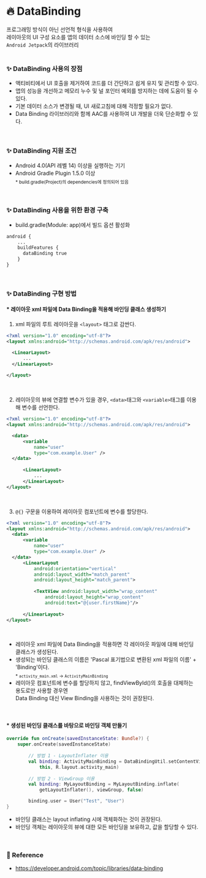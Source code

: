# :fire: DataBinding
프로그래밍 방식이 아닌 선언적 형식을 사용하여 <br>
레이아웃의 UI 구성 요소를 앱의 데이터 소스에 바인딩 할 수 있는 <br>
`Android Jetpack`의 라이브러리 <br>
<br>

### :sparkles: DataBinding 사용의 장점
* 액티비티에서 UI 호출을 제거하여 코드를 더 간단하고 쉽게 유지 및 관리할 수 있다.
* 앱의 성능을 개선하고 메모리 누수 및 널 포인터 예외를 방지하는 데에 도움이 될 수 있다.
* 기본 데이터 소스가 변경될 때, UI 새로고침에 대해 걱정할 필요가 없다.
* Data Binding 라이브러리와 함께 AAC를 사용하여 UI 개발을 더욱 단순화할 수 있다.
<br>

### :sparkles: DataBinding 지원 조건
* Android 4.0(API 레벨 14) 이상을 실행하는 기기
* Android Gradle Plugin 1.5.0 이상 <br>
<sub>* build.gradle(Project)의 dependencies에 정의되어 있음</sub>
<br>

### :sparkles: DataBinding 사용을 위한 환경 구축
* build.gradle(Module: app)에서 빌드 옵션 활성화
```xml
android {
    ...
    buildFeatures {
      dataBinding true
    }
}
```
<br>

### :sparkles: DataBinding 구현 방법

#### * 레이아웃 xml 파일에 Data Binding을 적용해 바인딩 클래스 생성하기
1. xml 파일의 루트 레이아웃을 `<layout>` 태그로 감싼다.
  ```xml
<?xml version="1.0" encoding="utf-8"?>
<layout xmlns:android="http://schemas.android.com/apk/res/android">
  
    <LinearLayout>
        ...
    </LinearLayout>
    
</layout>
```
<br>

2. 레이아웃의 뷰에 연결할 변수가 있을 경우, `<data>`태그와 `<variable>`태그를 이용해 변수를 선언한다.
  ```xml
<?xml version="1.0" encoding="utf-8"?>
<layout xmlns:android="http://schemas.android.com/apk/res/android">
  
    <data>
        <variable
            name="user"
            type="com.example.User" />
    </data>
    
        <LinearLayout>
            ...
        </LinearLayout>
</layout>
```
<br>

3. `@{}` 구문을 이용하여 레이아웃 컴포넌트에 변수를 할당한다.
  ```xml
<?xml version="1.0" encoding="utf-8"?>
<layout xmlns:android="http://schemas.android.com/apk/res/android">
    <data>
        <variable
            name="user"
            type="com.example.User" />
    </data>
        <LinearLayout
            android:orientation="vertical"
            android:layout_width="match_parent"
            android:layout_height="match_parent">
          
            <TextView android:layout_width="wrap_content"
                android:layout_height="wrap_content"
                android:text="@{user.firstName}"/>
          
        </LinearLayout>
</layout>
```
<br>

* 레이아웃 xml 파일에 Data Binding을 적용하면 각 레이아웃 파일에 대해 바인딩 클래스가 생성된다.
* 생성되는 바인딩 클래스의 이름은 'Pascal 표기법으로 변환된 xml 파일의 이름' + 'Binding'이다. <br>
<sub>* `activity_main.xml` -> `ActivityMainBinding`</sub>
* 레이아웃 컴포넌트에 변수를 할당하지 않고, findViewById()의 호출을 대체하는 용도로만 사용할 경우엔 <br>
Data Binding 대신 View Binding을 사용하는 것이 권장된다.
<br>

#### * 생성된 바인딩 클래스를 바탕으로 바인딩 객체 만들기
```kotlin
override fun onCreate(savedInstanceState: Bundle?) {
    super.onCreate(savedInstanceState)
    
        // 방법 1 - LayoutInflater 이용
        val binding: ActivityMainBinding = DataBindingUtil.setContentView(
            this, R.layout.activity_main)
        
        // 방법 2 - ViewGroup 이용
        val binding: MyLayoutBinding = MyLayoutBinding.inflate(
            getLayoutInflater(), viewGroup, false)

        binding.user = User("Test", "User")
}
```
* 바인딩 클래스는 layout inflating 시에 객체화하는 것이 권장된다.
* 바인딩 객체는 레이아웃의 뷰에 대한 모든 바인딩을 보유하고, 값을 할당할 수 있다.
<br>

### :memo: Reference
* https://developer.android.com/topic/libraries/data-binding
